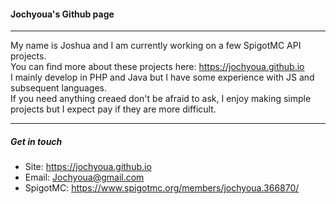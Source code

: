 #### Jochyoua's Github page
***
My name is Joshua and I am currently working on a few SpigotMC API projects. \
You can find more about these projects here: https://jochyoua.github.io \
I mainly develop in PHP and Java but I have some experience with JS and subsequent languages. \
If you need anything creaed don't be afraid to ask, I enjoy making simple projects but I expect pay if they are more difficult.
***
##### Get in touch
* Site: https://jochyoua.github.io
* Email: Jochyoua@gmail.com
* SpigotMC: https://www.spigotmc.org/members/jochyoua.366870/

<!--START_SECTION:waka-->
<!--END_SECTION:waka-->
